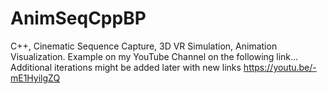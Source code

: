 # AnimSeqCppBP
 C++, Cinematic Sequence Capture, 3D VR Simulation, Animation Visualization. Example on my YouTube Channel on the following link... Additional iterations might be added later with new links
https://youtu.be/-mE1HyilgZQ
